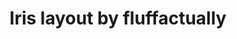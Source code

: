 ---
layout: layouts/keymapdb_entry.njk
OS: []
keymap_author: fluffactually
firmware: QMK
hasHomeRowMods: False
hasLetterOnThumb: False
hasVerticalCombos: False
keymap_image: https://i.imgur.com/vmJSa9n.png
imageDate: idk
keyCount: 56
keyboard: Iris
languages: ['English']
layerCount: 4
title: "Iris layout by fluffactually"
split: True
stagger: columnar
summary: 
keymap_url: https://github.com/fluffactually/qmk_firmware/tree/master/keyboards/keebio/iris/keymaps/fluffactually
writeup: https://github.com/fluffactually/qmk_firmware/tree/master/keyboards/keebio/iris/keymaps/fluffactually/readme.md
---